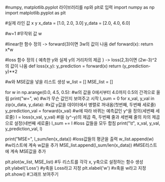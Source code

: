 #numpy, matplotlib.pyplot 라이브러리를 np와 plt로 입력
import numpy as np 
import matplotlib.pyplot as plt

#실제 라인 값 x y
x_data = [1.0, 2.0, 3.0]
y_data = [2.0, 4.0, 6.0]

#w=1 #무작위 값 w

#linear한 함수 정의 -> forward(3)이면 3w의 값이 나옴
def forward(x):
  return x*w 

#loss 함수 정의 { 예측한 y와 실제 y의 거리차의 제곱 } -> loss(2,3)이면 (2w-3)^2의 값이 나옴
def loss(x,y):
  y_prediction = forward(x)
  return (y_prediction-y)**2  

#w와 MSE값을 넣을 리스트 생성
w_list = []
MSE_list = []  

for w in np.arange(0.0, 4.5, 0.5): #w의 값을 0에서부터 4.0까지 0.5의 간격으로 올림
  print("w=", w) #w가 무슨 값인지 보여주고 시작
  l_sum = 0
  for x_val, y_val in zip(x_data, y_data): #x값 y값을 데이터에서 병렬로 꺼내옴(첫번째, 두번째 세로줄)
    y_prediction_val = forward(x_val) #w에 따라 바뀌는 예측값인 y^을 정의(세번째 세로줄)
    l = loss(x_val, y_val) #l을 (y^-y)의 제곱 즉, 두번째 줄과 세번째 줄의 차의 제곱으로 설정(네번째 세로줄)
    l_sum += l #loss 값들을 모두 합침
    print("\t", x_val, y_val, y_prediction_val, l)

  print("MSE=", l_sum/len(x_data)) #loss값들의 평균을 출력
  w_list.append(w) #w리스트에 계속 w값을 추가
  MSE_list.append(l_sum/len(x_data)) #MSE리스트에 계속 MSE값을 추가

plt.plot(w_list, MSE_list) #두 리스트를 각각 x, y축으로 설정하는 함수 생성
plt.ylabel('Loss') #y축을 Loss라고 지정
plt.xlabel('w') #x축을 w라고 지정
plt.show() #그래프 보여주기
